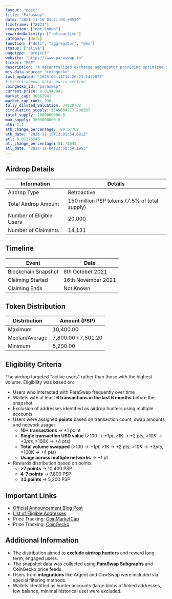```yaml
---
layout: "post"
title: "Paraswap"
date: "2021-11-16 03:21:08 +0530"
timeframe: ["2021"]
ecosystem: ["not-known"]
rewardedActivity: ["retroactive"]
category: [defi]
function: ["defi", "aggregator", "dex"]
status: ["alive"]
pagetype: "project"
website: "https://www.paraswap.io"
ticker: "PSP"
description: "A decentralized exchange aggregator providing optimized swap rates across multiple liquidity sources."
mis-data-source: "coingecko"
last_updated: "2025-06-14T14:26:23.243987Z"
# miscellaneous data source section
coingecko_id: "paraswap"
current_price: 0.01940042
market_cap: 30062941
market_cap_rank: 930
fully_diluted_valuation: 34920702
circulating_supply: 1549604977.208587
total_supply: 1800000000.0
max_supply: 2000000000.0
ath: 2.1
ath_change_percentage: -99.07768
ath_date: "2021-11-15T13:01:54.681Z"
atl: 0.01276548
atl_change_percentage: 51.71645
atl_date: "2024-11-04T23:50:54.195Z"
---
```


## Airdrop Details

| Information              | Details                                       |
| ------------------------ | --------------------------------------------- |
| Airdrop Type             | Retroactive                                   |
| Total Airdrop Amount     | 150 million PSP tokens (7.5% of total supply) |
| Number of Eligible Users | 20,000                                        |
| Number of Claimants      | 14,131                                        |

## Timeline

| Event               | Date               |
| ------------------- | ------------------ |
| Blockchain Snapshot | 8th October 2021   |
| Claiming Started    | 16th November 2021 |
| Claiming Ends       | Not Known          |

## Token Distribution

| Distribution   | Amount (PSP)        |
| -------------- | ------------------- |
| Maximum        | 10,400.00           |
| Median/Average | 7,800.00 / 7,501.20 |
| Minimum        | 5,200.00            |

## Eligibility Criteria

The airdrop targeted "active users" rather than those with the highest volume. Eligibility was based on:

- Users who interacted with ParaSwap frequently over time
- Wallets with at least **6 transactions in the last 6 months** before the snapshot
- Exclusion of addresses identified as airdrop hunters using multiple accounts
- Users were assigned **points** based on transaction count, swap amounts, and network usage:
  - **10+ transactions** → +1 point
  - **Single transaction USD value** (>$100 → +1 pt, >$1K → +2 pts, >$10K → +3 pts, >$100K → +4 pts)
  - **Total volume swapped** (>$100 → +1 pt, >$1K → +2 pts, >$10K → +3 pts, >$100K → +4 pts)
  - **Usage across multiple networks** → +1 pt
- Rewards distribution based on points:
  - **>7 points** → 10,400 PSP
  - **4-7 points** → 7,800 PSP
  - **≤3 points** → 5,200 PSP

## Important Links

- [Official Announcement Blog Post](https://medium.com/paraswap/whats-an-active-user-clarifying-psp-token-distribution-filtering-logic-81df6096d410)
- [List of Eligible Addresses](https://medium.com/paraswap/whats-an-active-user-clarifying-psp-token-distribution-filtering-logic-81df6096d410)
- Price Tracking: [CoinMarketCap](https://coinmarketcap.com/currencies/paraswap/)
- Price Tracking: [CoinGecko](https://www.coingecko.com/en/coins/paraswap)

## Additional Information

- The distribution aimed to **exclude airdrop hunters** and reward long-term, engaged users.
- The snapshot data was collected using **ParaSwap Subgraphs** and CoinGecko price feeds.
- Users from **integrations** like Argent and CowSwap were included via special filtering methods.
- Wallets identified as hunter accounts (large blobs of linked addresses, low balance, minimal historical use) were excluded.